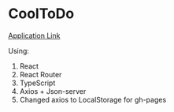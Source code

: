# CoolToDo
[Application Link](https://yaroslavshilov.github.io/CoolToDo/)

Using:
1. React
2. React Router
2. TypeScript
3. Axios + Json-server
4. Changed axios to LocalStorage for gh-pages
